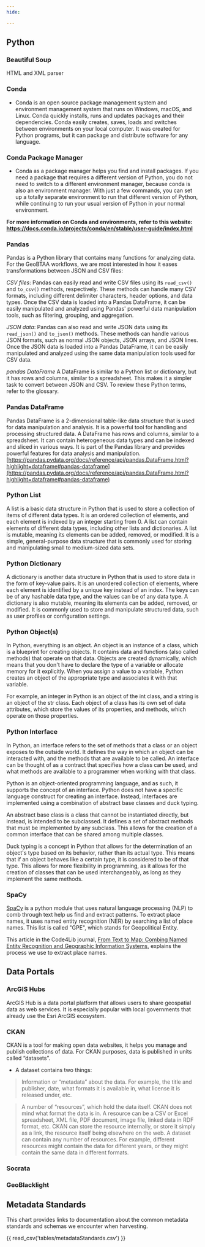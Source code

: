 ```yaml
---
hide:

---
```

## Python

### Beautiful Soup

HTML and XML parser


### Conda

- Conda is an open source package management system and environment management system that runs on Windows, macOS, and Linux. Conda quickly installs, runs and updates packages and their dependencies. Conda easily creates, saves, loads and switches between environments on your local computer. It was created for Python programs, but it can package and distribute software for any language.

### Conda Package Manager

- Conda as a package manager helps you find and install packages. If you need a package that requires a different version of Python, you do not need to switch to a different environment manager, because conda is also an environment manager. With just a few commands, you can set up a totally separate environment to run that different version of Python, while continuing to run your usual version of Python in your normal environment.

**For more information on Conda and environments, refer to this website: 
https://docs.conda.io/projects/conda/en/stable/user-guide/index.html**


### Pandas

Pandas is a Python library that contains many functions for analyzing data. For the GeoBTAA workflows, we are most interested in how it eases transformations between JSON and CSV files:

*CSV files*: Pandas can easily read and write CSV files using its `read_csv()` and `to_csv()` methods, respectively. These methods can handle many CSV formats, including different delimiter characters, header options, and data types. Once the CSV data is loaded into a Pandas DataFrame, it can be easily manipulated and analyzed using Pandas' powerful data manipulation tools, such as filtering, grouping, and aggregation.

*JSON data*: Pandas can also read and write JSON data using its `read_json()` and `to_json()` methods. These methods can handle various JSON formats, such as normal JSON objects, JSON arrays, and JSON lines. Once the JSON data is loaded into a Pandas DataFrame, it can be easily manipulated and analyzed using the same data manipulation tools used for CSV data.

*pandas DataFrame* A DataFrame is similar to a Python list or dictionary, but it has rows and columns, similar to a spreadsheet. This makes it a simpler task to convert between JSON and CSV. To review these Python terms, refer to the glossary.


### Pandas DataFrame 

Pandas DataFrame is a 2-dimensional table-like data structure that is used for data manipulation and analysis. It is a powerful tool for handling and processing structured data. A DataFrame has rows and columns, similar to a spreadsheet. It can contain heterogeneous data types and can be indexed and sliced in various ways. It is part of the Pandas library and provides powerful features for data analysis and manipulation. [https://pandas.pydata.org/docs/reference/api/pandas.DataFrame.html?highlight=dataframe#pandas-dataframe](https://pandas.pydata.org/docs/reference/api/pandas.DataFrame.html?highlight=dataframe#pandas-dataframe)

### Python List 

A list is a basic data structure in Python that is used to store a collection of items of different data types. It is an ordered collection of elements, and each element is indexed by an integer starting from 0. A list can contain elements of different data types, including other lists and dictionaries. A list is mutable, meaning its elements can be added, removed, or modified. It is a simple, general-purpose data structure that is commonly used for storing and manipulating small to medium-sized data sets.

### Python Dictionary

A dictionary is another data structure in Python that is used to store data in the form of key-value pairs. It is an unordered collection of elements, where each element is identified by a unique key instead of an index. The keys can be of any hashable data type, and the values can be of any data type. A dictionary is also mutable, meaning its elements can be added, removed, or modified. It is commonly used to store and manipulate structured data, such as user profiles or configuration settings.

### Python Object(s)

In Python, everything is an object. An object is an instance of a class, which is a blueprint for creating objects. It contains data and functions (also called methods) that operate on that data. Objects are created dynamically, which means that you don't have to declare the type of a variable or allocate memory for it explicitly. When you assign a value to a variable, Python creates an object of the appropriate type and associates it with that variable.

For example, an integer in Python is an object of the int class, and a string is an object of the str class. Each object of a class has its own set of data attributes, which store the values of its properties, and methods, which operate on those properties.

### Python Interface

In Python, an interface refers to the set of methods that a class or an object exposes to the outside world. It defines the way in which an object can be interacted with, and the methods that are available to be called. An interface can be thought of as a contract that specifies how a class can be used, and what methods are available to a programmer when working with that class.

Python is an object-oriented programming language, and as such, it supports the concept of an interface. Python does not have a specific language construct for creating an interface. Instead, interfaces are implemented using a combination of abstract base classes and duck typing.

An abstract base class is a class that cannot be instantiated directly, but instead, is intended to be subclassed. It defines a set of abstract methods that must be implemented by any subclass. This allows for the creation of a common interface that can be shared among multiple classes.

Duck typing is a concept in Python that allows for the determination of an object's type based on its behavior, rather than its actual type. This means that if an object behaves like a certain type, it is considered to be of that type. This allows for more flexibility in programming, as it allows for the creation of classes that can be used interchangeably, as long as they implement the same methods.


### SpaCy

[SpaCy](https://spacy.io) is a python module that uses natural language processing (NLP) to comb through text help us find and extract patterns. To extract place names, it uses named entity recognition (NER) by searching a list of place names. This list is called "GPE", which stands for Geopolitical Entity.

This article in the Code4Lib journal, [From Text to Map: Combing Named Entity Recognition and Geographic Information Systems](https://journal.code4lib.org/articles/15405), explains the process we use to extract place names.


## Data Portals


### ArcGIS Hubs

ArcGIS Hub is a data portal platform that allows users to share geospatial data as web services. It is especially popular with local governments that already use the Esri ArcGIS ecosystem.


### CKAN

CKAN is a tool for making open data websites, it helps you manage and publish collections of data.  For CKAN purposes, data is published in units called “datasets”.

   - A dataset contains two things:

   > Information or “metadata” about the data. For example, the title and publisher, date, what formats it is available in, what license it is released under, etc.

   > A number of “resources”, which hold the data itself. CKAN does not mind what format the data is in. A resource can be a CSV or Excel spreadsheet, XML file, PDF document, image file, linked data in RDF format, etc. CKAN can store the resource internally, or store it simply as a link, the resource itself being elsewhere on the web. A dataset can contain any number of resources. For example, different resources might contain the data for different years, or they might contain the same data in different formats.

### Socrata

### GeoBlacklight


## Metadata Standards

This chart provides links to documentation about the common metadata standards and schemas we encounter when harvesting.

{{ read_csv('tables/metadataStandards.csv') }}
